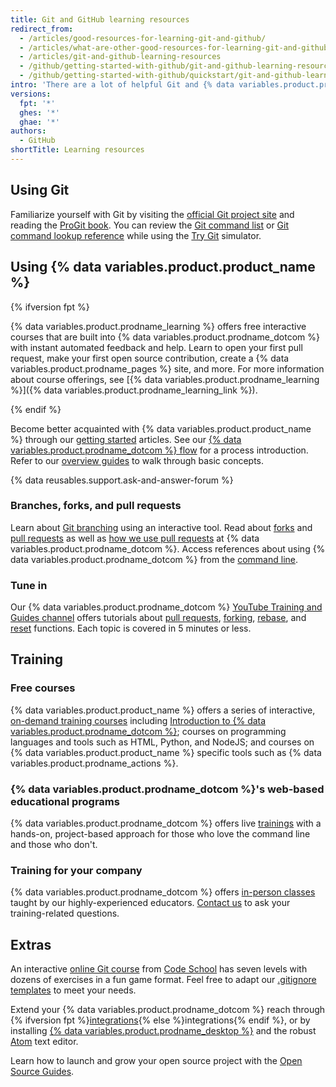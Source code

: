 ```yaml
---
title: Git and GitHub learning resources
redirect_from:
  - /articles/good-resources-for-learning-git-and-github/
  - /articles/what-are-other-good-resources-for-learning-git-and-github/
  - /articles/git-and-github-learning-resources
  - /github/getting-started-with-github/git-and-github-learning-resources
  - /github/getting-started-with-github/quickstart/git-and-github-learning-resources
intro: 'There are a lot of helpful Git and {% data variables.product.product_name %} resources on the web. This is a short list of our favorites!'
versions:
  fpt: '*'
  ghes: '*'
  ghae: '*'
authors:
  - GitHub
shortTitle: Learning resources
---
```

## Using Git

Familiarize yourself with Git by visiting the [official Git project site](https://git-scm.com) and reading the [ProGit book](http://git-scm.com/book). You can review the [Git command list](https://git-scm.com/docs) or [Git command lookup reference](http://gitref.org) while using the [Try Git](https://try.github.com) simulator.

## Using {% data variables.product.product_name %}

{% ifversion fpt %}

{% data variables.product.prodname_learning %} offers free interactive courses that are built into {% data variables.product.prodname_dotcom %} with instant automated feedback and help. Learn to open your first pull request, make your first open source contribution, create a {% data variables.product.prodname_pages %} site, and more. For more information about course offerings, see [{% data variables.product.prodname_learning %}]({% data variables.product.prodname_learning_link %}).

{% endif %}

Become better acquainted with {% data variables.product.product_name %} through our [getting started](/categories/getting-started-with-github/) articles. See our [{% data variables.product.prodname_dotcom %} flow](https://guides.github.com/introduction/flow) for a process introduction. Refer to our [overview guides](https://guides.github.com) to walk through basic concepts.

{% data reusables.support.ask-and-answer-forum %}

### Branches, forks, and pull requests

Learn about [Git branching](http://learngitbranching.js.org/) using an interactive tool. Read about [forks](/pull-requests/collaborating-with-pull-requests/working-with-forks/about-forks) and [pull requests](/articles/using-pull-requests) as well as [how we use pull requests](https://github.com/blog/1124-how-we-use-pull-requests-to-build-github) at {% data variables.product.prodname_dotcom %}. Access references about using {% data variables.product.prodname_dotcom %} from the [command line](https://cli.github.com/).

### Tune in

Our {% data variables.product.prodname_dotcom %} [YouTube Training and Guides channel](https://youtube.com/githubguides) offers tutorials about [pull requests](https://www.youtube.com/watch?v=d5wpJ5VimSU&list=PLg7s6cbtAD15G8lNyoaYDuKZSKyJrgwB-&index=19), [forking](https://www.youtube.com/watch?v=5oJHRbqEofs), [rebase](https://www.youtube.com/watch?v=SxzjZtJwOgo&list=PLg7s6cbtAD15G8lNyoaYDuKZSKyJrgwB-&index=22), and [reset](https://www.youtube.com/watch?v=BKPjPMVB81g) functions. Each topic is covered in 5 minutes or less.

## Training

### Free courses

{% data variables.product.product_name %} offers a series of interactive, [on-demand training courses](https://lab.github.com/) including [Introduction to {% data variables.product.prodname_dotcom %}](https://lab.github.com/githubtraining/introduction-to-github); courses on programming languages and tools such as HTML, Python, and NodeJS; and courses on {% data variables.product.product_name %} specific tools such as {% data variables.product.prodname_actions %}.

### {% data variables.product.prodname_dotcom %}'s web-based educational programs

{% data variables.product.prodname_dotcom %} offers live [trainings](https://services.github.com/#upcoming-events) with a hands-on, project-based approach for those who love the command line and those who don't.

### Training for your company

{% data variables.product.prodname_dotcom %} offers [in-person classes](https://services.github.com/#offerings) taught by our highly-experienced educators. [Contact us](https://services.github.com/#contact) to ask your training-related questions.

## Extras

An interactive [online Git course](http://www.codeschool.com/courses/git-real) from [Code School](http://codeschool.com) has seven levels with dozens of exercises in a fun game format. Feel free to adapt our [.gitignore templates](https://github.com/github/gitignore) to meet your needs.

Extend your {% data variables.product.prodname_dotcom %} reach through {% ifversion fpt %}[integrations](/articles/about-integrations){% else %}integrations{% endif %}, or by installing [{% data variables.product.prodname_desktop %}](https://desktop.github.com) and the robust [Atom](https://atom.io) text editor.

Learn how to launch and grow your open source project with the [Open Source Guides](https://opensource.guide/).
